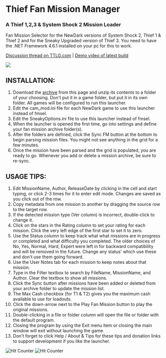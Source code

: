 # Thief Fan Mission Manager
### A Thief 1,2,3 & System Shock 2 Mission Loader
Fan Mission Selector for the NewDark versions of System Shock 2, Thief 1 &amp; Thief 2 and for the Sneaky Upgraded version of Thief 3. You need to have the .NET Framework 4.6.1 installed on your pc for this to work.

[Discussion thread on TTLG.com](http://www.ttlg.com/forums/showthread.php?t=135810) | [Demo video of latest build](https://www.youtube.com/watch?v=ZwENQX5gC8g)

![](http://i.imgur.com/lVJJLfy.jpg)

## INSTALLATION:

1. Download the [archive](https://github.com/tolsen64/TFMM-fmsel/raw/master/Release.7z) from this page and unzip its contents to a folder of your choosing. Don't put it in a game folder, but put it in its own folder. All games will be configured to run this launcher.
2. Edit the cam_mod.ini file for each NewDark game to use this launcher instead of fmsel.
3. Edit the SneakyOptions.ini file to use this launcher instead of fmsel.
4. When the launcher is opened the first time, go into settings and define your fan mission archive folder(s).
5. After the folders are defined, click the Sync FM button at the bottom to begin parsing mission files. You might not see anything in the grid for a few minutes.
6. Once the mission have been parsed and the grid is populated, you are ready to go. Whenever you add or delete a mission archive, be sure to re-sync.

## USAGE TIPS:

1. Edit MissionName, Author, ReleaseDate by clicking in the cell and start typing, or click 2-3 times for it to enter edit mode. Changes are saved as you click out of the row.
2. Copy metadata from one mission to another by dragging the source row to the target row.
3. If the detected mission type (Ver column) is incorrect, double-click to change it.
4. Click on the stars in the Rating column to set your rating for each mission. Click the very left edge of the first star to set it to zero.
5. Use the Status column to keep track what what missions are in progress or completed and what difficulty you completed. The older choices of No, Yes, Normal, Hard, Expert were left in for backward compatibility and will be removed in the future. Change any status' which use these and don't use them going forward.
6. Use the User Notes tab for each mission to keep notes about that mission.
7. Type in the Filter textbox to search by FileName, MissionName, and Author. Clear the textbox to show all missions.
8. Click the Sync button after missions have been added or deleted from your archive folder to update the mission list.
9. The Max Cash checkbox (for T1 & T2) gives you the maximum cash available to use for loadouts.
10. Click the down-arrow next to the Play Fan Mission button to play the original missions.
11. Double-clicking in a file or folder column will open the file or folder with the default program.
12. Closing the program by using the Exit menu item or closing the main window will exit without launching the game.
13. Don't forget to click Help / About & Tips for these tips and donation links to support development if you like the launcher.

![Hit Counter](http://boycot.no-ip.com/hc/?id=GitHub.TFMM-fmsel "My Stupid Hit Counter!")
![Hit Counter](http://theboycot.com/hc/?id=test "My Stupid Hit Counter!")
